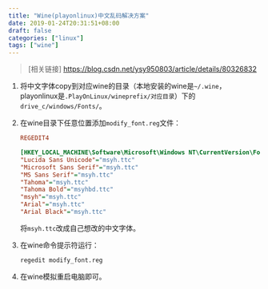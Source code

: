 ```yaml
---
title: "Wine(playonlinux)中文乱码解决方案"
date: 2019-01-24T20:31:51+08:00
draft: false
categories: ["linux"]
tags: ["wine"]
---
```


> [相关链接] https://blog.csdn.net/ysy950803/article/details/80326832

1. 将中文字体copy到对应wine的目录（本地安装的wine是`~/.wine`，playonlinux是`.PlayOnLinux/wineprefix/对应目录`）下的`drive_c/windows/Fonts/`。

2. 在wine目录下任意位置添加`modify_font.reg`文件：

    ```ini
    REGEDIT4

    [HKEY_LOCAL_MACHINE\Software\Microsoft\Windows NT\CurrentVersion\FontLink\SystemLink]
    "Lucida Sans Unicode"="msyh.ttc"
    "Microsoft Sans Serif"="msyh.ttc"
    "MS Sans Serif"="msyh.ttc"
    "Tahoma"="msyh.ttc"
    "Tahoma Bold"="msyhbd.ttc"
    "msyh"="msyh.ttc"
    "Arial"="msyh.ttc"
    "Arial Black"="msyh.ttc"
    ```
    将`msyh.ttc`改成自己想改的中文字体。

3. 在wine命令提示符运行：

    ```bash
    regedit modify_font.reg
    ```

4. 在wine模拟重启电脑即可。